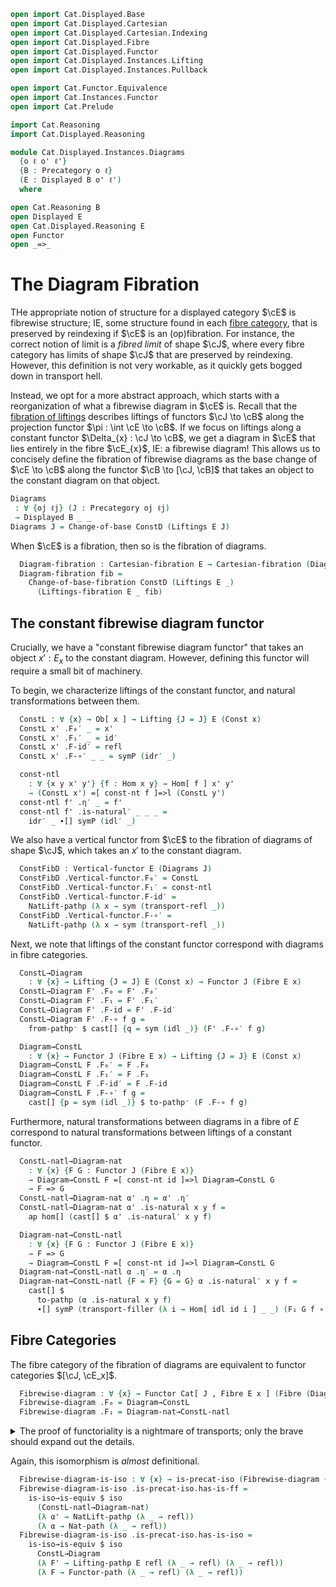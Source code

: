 ```agda
open import Cat.Displayed.Base
open import Cat.Displayed.Cartesian
open import Cat.Displayed.Cartesian.Indexing
open import Cat.Displayed.Fibre
open import Cat.Displayed.Functor
open import Cat.Displayed.Instances.Lifting
open import Cat.Displayed.Instances.Pullback

open import Cat.Functor.Equivalence
open import Cat.Instances.Functor
open import Cat.Prelude

import Cat.Reasoning
import Cat.Displayed.Reasoning

module Cat.Displayed.Instances.Diagrams
  {o ℓ o' ℓ'}
  {B : Precategory o ℓ}
  (E : Displayed B o' ℓ')
  where

open Cat.Reasoning B
open Displayed E
open Cat.Displayed.Reasoning E
open Functor
open _=>_
```

# The Diagram Fibration

THe appropriate notion of structure for a displayed category $\cE$ is
fibrewise structure; IE, some structure found in each [fibre category],
that is preserved by reindexing if $\cE$ is an (op)fibration.
For instance, the correct notion of limit is a *fibred limit* of shape
$\cJ$, where every fibre category has limits of shape $\cJ$ that are
preserved by reindexing. However, this definition is not very workable,
as it quickly gets bogged down in transport hell.

[fibre category]: Cat.Displayed.Fibre.html

Instead, we opt for a more abstract approach, which starts with a
reorganization of what a fibrewise diagram in $\cE$ is. Recall that
the [fibration of liftings] describes liftings of functors
$\cJ \to \cB$ along the projection functor $\pi : \int \cE \to \cB$.
If we focus on liftings along a constant functor
$\Delta_{x} : \cJ \to \cB$, we get a diagram in $\cE$ that lies entirely
in the fibre $\cE_{x}$, IE: a fibrewise diagram! This allows us to
concisely define the fibration of fibrewise diagrams as the base change
of $\cE \to \cB$ along the functor $\cB \to [\cJ, \cB]$ that takes an
object to the constant diagram on that object.

[fibration of liftings]: Cat.Displayed.Instances.Lifting.html

```agda
Diagrams
 : ∀ {oj ℓj} (J : Precategory oj ℓj)
 → Displayed B _ _
Diagrams J = Change-of-base ConstD (Liftings E J)
```

When $\cE$ is a fibration, then so is the fibration of diagrams.

<!--
```agda
module _ {oj ℓj} (J : Precategory oj ℓj) where
  private module J = Precategory J
  open Lifting
  open _=[_]=>l_
```
-->

```agda
  Diagram-fibration : Cartesian-fibration E → Cartesian-fibration (Diagrams J)
  Diagram-fibration fib =
    Change-of-base-fibration ConstD (Liftings E _)
      (Liftings-fibration E _ fib)
```

## The constant fibrewise diagram functor

Crucially, we have a "constant fibrewise diagram functor" that takes
an object $x' : E_{x}$ to the constant diagram. However, defining this
functor will require a small bit of machinery.

To begin, we characterize liftings of the constant functor,
and natural transformations between them.

```agda
  ConstL : ∀ {x} → Ob[ x ] → Lifting {J = J} E (Const x)
  ConstL x' .F₀′ _ = x'
  ConstL x' .F₁′ _ = id′
  ConstL x' .F-id′ = refl
  ConstL x' .F-∘′ _ _ = symP (idr′ _)

  const-ntl
    : ∀ {x y x' y'} {f : Hom x y} → Hom[ f ] x' y'
    → (ConstL x') =[ const-nt f ]=>l (ConstL y')
  const-ntl f' .η′ _ = f'
  const-ntl f' .is-natural′ _ _ _ =
    idr′ _ ∙[] symP (idl′ _)
```

We also have a vertical functor from $\cE$ to the fibration of diagrams
of shape $\cJ$, which takes an $x'$ to the constant diagram.

```agda
  ConstFibD : Vertical-functor E (Diagrams J)
  ConstFibD .Vertical-functor.F₀′ = ConstL
  ConstFibD .Vertical-functor.F₁′ = const-ntl
  ConstFibD .Vertical-functor.F-id′ =
    NatLift-pathp (λ x → sym (transport-refl _))
  ConstFibD .Vertical-functor.F-∘′ =
    NatLift-pathp (λ x → sym (transport-refl _))
```

Next, we note that liftings of the constant functor correspond with
diagrams in fibre categories.

```agda
  ConstL→Diagram
    : ∀ {x} → Lifting {J = J} E (Const x) → Functor J (Fibre E x)
  ConstL→Diagram F' .F₀ = F' .F₀′
  ConstL→Diagram F' .F₁ = F' .F₁′
  ConstL→Diagram F' .F-id = F' .F-id′
  ConstL→Diagram F' .F-∘ f g =
    from-pathp⁻ $ cast[] {q = sym (idl _)} (F' .F-∘′ f g)

  Diagram→ConstL
    : ∀ {x} → Functor J (Fibre E x) → Lifting {J = J} E (Const x)
  Diagram→ConstL F .F₀′ = F .F₀
  Diagram→ConstL F .F₁′ = F .F₁
  Diagram→ConstL F .F-id′ = F .F-id
  Diagram→ConstL F .F-∘′ f g =
    cast[] {p = sym (idl _)} $ to-pathp⁻ (F .F-∘ f g)
```

Furthermore, natural transformations between diagrams in a fibre of $E$
correspond to natural transformations between liftings of a constant
functor.

```agda
  ConstL-natl→Diagram-nat
    : ∀ {x} {F G : Functor J (Fibre E x)}
    → Diagram→ConstL F =[ const-nt id ]=>l Diagram→ConstL G
    → F => G
  ConstL-natl→Diagram-nat α' .η = α' .η′
  ConstL-natl→Diagram-nat α' .is-natural x y f =
    ap hom[] (cast[] $ α' .is-natural′ x y f)

  Diagram-nat→ConstL-natl
    : ∀ {x} {F G : Functor J (Fibre E x)}
    → F => G
    → Diagram→ConstL F =[ const-nt id ]=>l Diagram→ConstL G
  Diagram-nat→ConstL-natl α .η′ = α .η
  Diagram-nat→ConstL-natl {F = F} {G = G} α .is-natural′ x y f =
    cast[] $
      to-pathp (α .is-natural x y f)
      ∙[] symP (transport-filler (λ i → Hom[ idl id i ] _ _) (F₁ G f ∘′ α .η x))
```

## Fibre Categories

The fibre category of the fibration of diagrams are equivalent to
functor categories $[\cJ, \cE_x]$.

```agda
  Fibrewise-diagram : ∀ {x} → Functor Cat[ J , Fibre E x ] (Fibre (Diagrams J) x)
  Fibrewise-diagram .F₀ = Diagram→ConstL
  Fibrewise-diagram .F₁ = Diagram-nat→ConstL-natl
```

<details>
<summary>The proof of functoriality is a nightmare of transports; only
the brave should expand out the details.
</summary>

```agda
  Fibrewise-diagram {x} .F-id {F} = NatLift-pathp λ jx i →
    transp (λ j →
      Hom[ id ] (F .F₀
        (transp (λ _ → J.Ob) (~ i ∨ j) jx))
        (F .F₀ (transp (λ _ → J.Ob) (~ i ∨ j) jx )))
      (~ i) id′
  Fibrewise-diagram .F-∘ {F} {G} {H} f g = NatLift-pathp λ jx i →
    transp (λ j → Hom[ idl id j ]
      (F .F₀ (transp (λ _ → J.Ob) (~ i ∨ j) jx))
      (H .F₀ (transp (λ _ → J.Ob) (~ i ∨ j) jx)))
      i0
      (transp (λ j → Hom[ id ∘ id ]
          (F .F₀ (transp (λ _ → J.Ob) (~ i ∨ j) (transp (λ _ → J.Ob) (~ i) jx)))
          (H .F₀ (transp (λ _ → J.Ob) (~ i ∨ j) (transp (λ _ → J.Ob) (~ i) jx))))
        (~ i)
        (f .η (transp (λ _ → J.Ob) (~ i) (transp (λ _ → J.Ob) (~ i) jx))
         ∘′ g .η (transp (λ _ → J.Ob) (~ i) (transp (λ _ → J.Ob) (~ i) jx))))
```
</details>

Again, this isomorphism is *almost* definitional.

```agda
  Fibrewise-diagram-is-iso : ∀ {x} → is-precat-iso (Fibrewise-diagram {x})
  Fibrewise-diagram-is-iso .is-precat-iso.has-is-ff =
    is-iso→is-equiv $ iso
      (ConstL-natl→Diagram-nat)
      (λ α' → NatLift-pathp (λ _ → refl))
      (λ α → Nat-path (λ _ → refl))
  Fibrewise-diagram-is-iso .is-precat-iso.has-is-iso =
    is-iso→is-equiv $ iso
      ConstL→Diagram
      (λ F' → Lifting-pathp E refl (λ _ → refl) (λ _ → refl))
      (λ F → Functor-path (λ _ → refl) (λ _ → refl))
```
